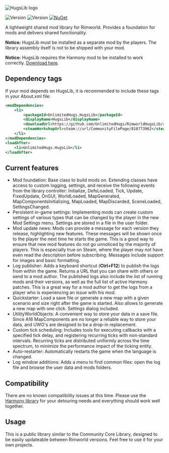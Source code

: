 ![HugsLib logo](http://i.imgur.com/1d35OiC.png)

![Version](https://img.shields.io/badge/Rimworld-1.0-brightgreen.svg) ![Version](https://img.shields.io/badge/Rimworld-1.1-brightgreen.svg) [![NuGet](https://img.shields.io/nuget/v/UnlimitedHugs.Rimworld.HugsLib.svg)](https://www.nuget.org/packages/UnlimitedHugs.Rimworld.HugsLib/)

A lightweight shared mod library for Rimworld. Provides a foundation for mods and delivers shared functionality.

**Notice:** HugsLib must be installed as a separate mod by the players. The library assembly itself is not to be shipped with your mod.

**Notice:** HugsLib requires the Harmony mod to be installed to work correctly. [Download here](https://github.com/pardeike/Harmony/releases/latest).

## Dependency tags

If your mod depends on HugsLib, it is recommended to include these tags in your About.xml file:

```xml
<modDependencies>
	<li>
		<packageId>UnlimitedHugs.HugsLib</packageId>
		<displayName>HugsLib</displayName>
		<downloadUrl>https://github.com/UnlimitedHugs/RimworldHugsLib/releases/latest</downloadUrl>
		<steamWorkshopUrl>steam://url/CommunityFilePage/818773962</steamWorkshopUrl>
	</li>
</modDependencies>
<loadAfter>
	<li>UnlimitedHugs.HugsLib</li>
</loadAfter>
```



## Current features
- Mod foundation: Base class to build mods on. Extending classes have access to custom logging, settings, and receive the following events from the library controller: Initialize, DefsLoaded, Tick, Update, FixedUpdate, OnGUI, WorldLoaded, MapGenerated, MapComponentsInitializing, MapLoaded, MapDiscarded, SceneLoaded, SettingsChanged.
- Persistent in-game settings: Implementing mods can create custom settings of various types that can be changed by the player in the new Mod Settings menu. Settings are stored in a file in the user folder.
- Mod update news: Mods can provide a message for each version they release, highlighting new features. These messages will be shown once to the player the next time he starts the game. This is a good way to ensure that new mod features do not go unnoticed by the majority of players. This is especially true on Steam, where the player may not have even read the description before subscribing. Messages include support for images and basic formatting.
- Log publisher: Adds a keyboard shortcut (**Ctrl+F12**) to publish the logs from within the game. Returns a URL that you can share with others or send to a mod author. The published logs also include the list of running mods and their versions, as well as the full list of active Harmony patches. This is a great way for a mod author to get the logs from a player who is experiencing an issue with his mod.
- Quickstarter: Load a save file or generate a new map with a given scenario and size right after the game is started. Also allows to generate a new map with one click. Settings dialog included.
- UtilityWorldObjects: A convenient way to store your data in a save file. Since A16 MapComponents are no longer a reliable way to store your data, and UWO's are designed to be a drop-in replacement.
- Custom tick scheduling: Includes tools for executing callbacks with a specified tick delay, and registering recurring ticks with non-standard intervals. Recurring ticks are distributed uniformly across the time spectrum, to minimize the performance impact of the ticking entity.
- Auto-restarter: Automatically restarts the game when the language is changed.
- Log window additions: Adds a menu to find common files: open the log file and browse the user data and mods folders.

## Compatibility
There are no known compatibility issues at this time. Please use the [Harmony library](https://github.com/pardeike/Harmony) for your detouring needs and everything should work well together.

## Usage
This is a public library similar to the Community Core Library, designed to be easily updateable between Rimworld versions. Feel free to use it for your own projects.